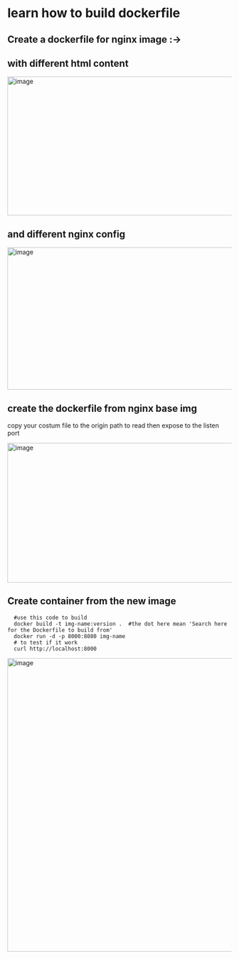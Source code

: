 # learn how to build dockerfile

## Create a dockerfile for nginx image :->
## with different html content 
<img width="940" height="312" alt="image" src="https://github.com/user-attachments/assets/243671b6-e1ae-44ae-9acd-5366a0b065f3" />

## and different nginx config
<img width="940" height="320" alt="image" src="https://github.com/user-attachments/assets/b3c86d8d-860d-4b31-a535-bf9664aecd85" />

## create the dockerfile from nginx base img
  copy your costum file to the origin path to read
  then expose to the listen port
  
<img width="940" height="314" alt="image" src="https://github.com/user-attachments/assets/c7934428-cf9c-4a17-8343-97bda4a3c8a5" />

## Create container from the new image
      #use this code to build
      docker build -t img-name:version .  #the dot here mean 'Search here for the Dockerfile to build from'
      docker run -d -p 8000:8080 img-name
      # to test if it work 
      curl http://localhost:8000

<img width="940" height="660" alt="image" src="https://github.com/user-attachments/assets/4a9187b8-ae8f-45a2-862c-ddfbc12d453b" />
